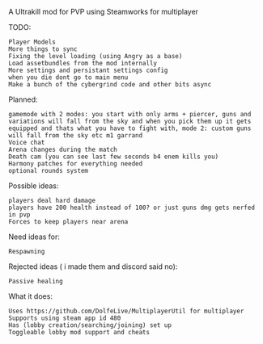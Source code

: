 A Ultrakill mod for PVP using Steamworks for multiplayer

TODO:
```
Player Models
More things to sync
Fixing the level loading (using Angry as a base)
Load assetbundles from the mod internally
More settings and persistant settings config
when you die dont go to main menu
Make a bunch of the cybergrind code and other bits async
```

Planned:
```
gamemode with 2 modes: you start with only arms + piercer, guns and variations will fall from the sky and when you pick them up it gets equipped and thats what you have to fight with, mode 2: custom guns will fall from the sky etc m1 garrand
Voice chat
Arena changes during the match
Death cam (you can see last few seconds b4 enem kills you)
Harmony patches for everything needed
optional rounds system

```

Possible ideas:
```
players deal hard damage
players have 200 health instead of 100? or just guns dmg gets nerfed in pvp
Forces to keep players near arena
```

Need ideas for:
```
Respawning

```

Rejected ideas ( i made them and discord said no):
```
Passive healing

```

What it does: 
```
Uses https://github.com/DolfeLive/MultiplayerUtil for multiplayer
Supports using steam app id 480
Has (lobby creation/searching/joining) set up
Toggleable lobby mod support and cheats
```




